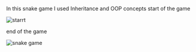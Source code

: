 In this snake game I used Inheritance and OOP concepts
start of the game

![starrt](https://github.com/sahuf2003/Snake-game/assets/127684377/3395a59a-b52e-4ee7-8415-cfce663feeb5)

end of the game

![snake game](https://github.com/sahuf2003/Snake-game/assets/127684377/b43a8d41-d544-445a-bb6f-123d96813b6a)
